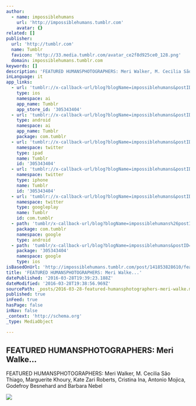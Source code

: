```yaml
---
author:
  - name: impossiblehumans
    url: 'http://impossiblehumans.tumblr.com'
    avatar: {}
related: []
publisher:
  url: 'http://tumblr.com'
  name: Tumblr
  favicon: 'http://33.media.tumblr.com/avatar_ce2f8d925ce0_128.png'
  domain: impossiblehumans.tumblr.com
keywords: []
description: 'FEATURED HUMANSPHOTOGRAPHERS: Meri Walker, M. Cecilia São Thiago‎, Marguerite Khoury‎, Kate Zari Roberts‎, Cristina Ina‎, Antonio Mojica, Godefroy Besnehard‎ and Barbara Nebel‎'
inLanguage: it
app_links:
  - url: 'tumblr://x-callback-url/blog?blogName=impossiblehumans&postID=141853828610'
    type: ios
    namespace: ai
    app_name: Tumblr
    app_store_id: '305343404'
  - url: 'tumblr://x-callback-url/blog?blogName=impossiblehumans&postID=141853828610'
    type: android
    namespace: ai
    app_name: Tumblr
    package: com.tumblr
  - url: 'tumblr://x-callback-url/blog?blogName=impossiblehumans&postID=141853828610&referrer=twitter-cards'
    namespace: twitter
    type: ipad
    name: Tumblr
    id: '305343404'
  - url: 'tumblr://x-callback-url/blog?blogName=impossiblehumans&postID=141853828610&referrer=twitter-cards'
    namespace: twitter
    type: iphone
    name: Tumblr
    id: '305343404'
  - url: 'tumblr://x-callback-url/blog?blogName=impossiblehumans&postID=141853828610&referrer=twitter-cards'
    namespace: twitter
    type: googleplay
    name: Tumblr
    id: com.tumblr
  - path: 'tumblr/x-callback-url/blog?blogName=impossiblehumans%26postID=141853828610'
    package: com.tumblr
    namespace: google
    type: android
  - path: 'tumblr/x-callback-url/blog?blogName=impossiblehumans&postID=141853828610'
    package: '305343404'
    namespace: google
    type: ios
isBasedOnUrl: 'http://impossiblehumans.tumblr.com/post/141853828610/featured-humans-photographers-meri-walker-m'
title: 'FEATURED HUMANSPHOTOGRAPHERS: Meri Walke...'
datePublished: '2016-03-28T19:39:23.188Z'
dateModified: '2016-03-28T19:38:56.969Z'
sourcePath: _posts/2016-03-28-featured-humansphotographers-meri-walke.md
published: true
inFeed: true
hasPage: false
inNav: false
_context: 'http://schema.org'
_type: MediaObject

---
```

<article style=""><h1>FEATURED HUMANSPHOTOGRAPHERS: Meri Walke...</h1><p>FEATURED HUMANSPHOTOGRAPHERS: Meri Walker, M. Cecilia São Thiago‎, Marguerite Khoury‎, Kate Zari Roberts‎, Cristina Ina‎, Antonio Mojica, Godefroy Besnehard‎ and Barbara Nebel‎</p><img src="http://41.media.tumblr.com/5ad59b7199342587832909523b5069ae/tumblr_o4rl1tc6fC1uf13h7o5_1280.jpg" /></article>